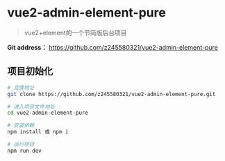 # vue2-admin-element-pure

> vue2+element的一个节简版后台项目

**Git address：** https://github.com/z245580321/vue2-admin-element-pure

## 项目初始化
```bash
# 克隆地址
git clone https://github.com/z245580321/vue2-admin-element-pure.git

# 进入项目文件地址
cd vue2-admin-element-pure

# 安装依赖
npm install 或 npm i

# 运行项目
npm run dev
```